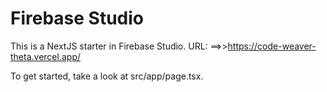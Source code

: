 # Firebase Studio

This is a NextJS starter in Firebase Studio.
URL:
==>>https://code-weaver-theta.vercel.app/

To get started, take a look at src/app/page.tsx.
